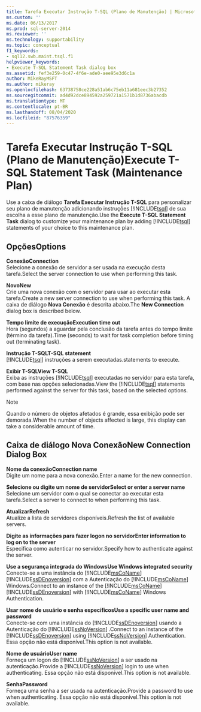 ```yaml
---
title: Tarefa Executar Instrução T-SQL (Plano de Manutenção) | Microsoft Docs
ms.custom: ''
ms.date: 06/13/2017
ms.prod: sql-server-2014
ms.reviewer: ''
ms.technology: supportability
ms.topic: conceptual
f1_keywords:
- sql12.swb.maint.tsql.f1
helpviewer_keywords:
- Execute T-SQL Statement Task dialog box
ms.assetid: fef3e259-0c47-4f6e-ade0-aee95e3d6c1a
author: MikeRayMSFT
ms.author: mikeray
ms.openlocfilehash: 63738758ce228a51ab6c75eb11a681eec3b27352
ms.sourcegitcommit: ad4d92dce894592a259721a1571b1d8736abacdb
ms.translationtype: MT
ms.contentlocale: pt-BR
ms.lasthandoff: 08/04/2020
ms.locfileid: "87576359"
---
```

# <a name="execute-t-sql-statement-task-maintenance-plan"></a><span data-ttu-id="32231-102">Tarefa Executar Instrução T-SQL (Plano de Manutenção)</span><span class="sxs-lookup"><span data-stu-id="32231-102">Execute T-SQL Statement Task (Maintenance Plan)</span></span>
  <span data-ttu-id="32231-103">Use a caixa de diálogo **Tarefa Executar Instrução T-SQL** para personalizar seu plano de manutenção adicionando instruções [!INCLUDE[tsql](../../includes/tsql-md.md)] de sua escolha a esse plano de manutenção.</span><span class="sxs-lookup"><span data-stu-id="32231-103">Use the **Execute T-SQL Statement Task** dialog to customize your maintenance plan by adding [!INCLUDE[tsql](../../includes/tsql-md.md)] statements of your choice to this maintenance plan.</span></span>  
  
## <a name="options"></a><span data-ttu-id="32231-104">Opções</span><span class="sxs-lookup"><span data-stu-id="32231-104">Options</span></span>  
 <span data-ttu-id="32231-105">**Conexão**</span><span class="sxs-lookup"><span data-stu-id="32231-105">**Connection**</span></span>  
 <span data-ttu-id="32231-106">Selecione a conexão de servidor a ser usada na execução desta tarefa.</span><span class="sxs-lookup"><span data-stu-id="32231-106">Select the server connection to use when performing this task.</span></span>  
  
 <span data-ttu-id="32231-107">**Novo**</span><span class="sxs-lookup"><span data-stu-id="32231-107">**New**</span></span>  
 <span data-ttu-id="32231-108">Crie uma nova conexão com o servidor para usar ao executar esta tarefa.</span><span class="sxs-lookup"><span data-stu-id="32231-108">Create a new server connection to use when performing this task.</span></span> <span data-ttu-id="32231-109">A caixa de diálogo **Nova Conexão** é descrita abaixo.</span><span class="sxs-lookup"><span data-stu-id="32231-109">The **New Connection** dialog box is described below.</span></span>  
  
 <span data-ttu-id="32231-110">**Tempo limite de execução**</span><span class="sxs-lookup"><span data-stu-id="32231-110">**Execution time out**</span></span>  
 <span data-ttu-id="32231-111">Hora (segundos) a aguardar pela conclusão da tarefa antes do tempo limite (término da tarefa).</span><span class="sxs-lookup"><span data-stu-id="32231-111">Time (seconds) to wait for task completion before timing out (terminating task).</span></span>  
  
 <span data-ttu-id="32231-112">**Instrução T-SQL**</span><span class="sxs-lookup"><span data-stu-id="32231-112">**T-SQL statement**</span></span>  
 [!INCLUDE[tsql](../../includes/tsql-md.md)] <span data-ttu-id="32231-113">instruções a serem executadas.</span><span class="sxs-lookup"><span data-stu-id="32231-113">statements to execute.</span></span>  
  
 <span data-ttu-id="32231-114">**Exibir T-SQL**</span><span class="sxs-lookup"><span data-stu-id="32231-114">**View T-SQL**</span></span>  
 <span data-ttu-id="32231-115">Exiba as instruções [!INCLUDE[tsql](../../includes/tsql-md.md)] executadas no servidor para esta tarefa, com base nas opções selecionadas.</span><span class="sxs-lookup"><span data-stu-id="32231-115">View the [!INCLUDE[tsql](../../includes/tsql-md.md)] statements performed against the server for this task, based on the selected options.</span></span>  
  
> [!NOTE]  
>  <span data-ttu-id="32231-116">Quando o número de objetos afetados é grande, essa exibição pode ser demorada.</span><span class="sxs-lookup"><span data-stu-id="32231-116">When the number of objects affected is large, this display can take a considerable amount of time.</span></span>  
  
## <a name="new-connection-dialog-box"></a><span data-ttu-id="32231-117">Caixa de diálogo Nova Conexão</span><span class="sxs-lookup"><span data-stu-id="32231-117">New Connection Dialog Box</span></span>  
 <span data-ttu-id="32231-118">**Nome da conexão**</span><span class="sxs-lookup"><span data-stu-id="32231-118">**Connection name**</span></span>  
 <span data-ttu-id="32231-119">Digite um nome para a nova conexão.</span><span class="sxs-lookup"><span data-stu-id="32231-119">Enter a name for the new connection.</span></span>  
  
 <span data-ttu-id="32231-120">**Selecione ou digite um nome de servidor**</span><span class="sxs-lookup"><span data-stu-id="32231-120">**Select or enter a server name**</span></span>  
 <span data-ttu-id="32231-121">Selecione um servidor com o qual se conectar ao executar esta tarefa.</span><span class="sxs-lookup"><span data-stu-id="32231-121">Select a server to connect to when performing this task.</span></span>  
  
 <span data-ttu-id="32231-122">**Atualizar**</span><span class="sxs-lookup"><span data-stu-id="32231-122">**Refresh**</span></span>  
 <span data-ttu-id="32231-123">Atualize a lista de servidores disponíveis.</span><span class="sxs-lookup"><span data-stu-id="32231-123">Refresh the list of available servers.</span></span>  
  
 <span data-ttu-id="32231-124">**Digite as informações para fazer logon no servidor**</span><span class="sxs-lookup"><span data-stu-id="32231-124">**Enter information to log on to the server**</span></span>  
 <span data-ttu-id="32231-125">Especifica como autenticar no servidor.</span><span class="sxs-lookup"><span data-stu-id="32231-125">Specify how to authenticate against the server.</span></span>  
  
 <span data-ttu-id="32231-126">**Use a segurança integrada do Windows**</span><span class="sxs-lookup"><span data-stu-id="32231-126">**Use Windows integrated security**</span></span>  
 <span data-ttu-id="32231-127">Conecte-se a uma instância do [!INCLUDE[msCoName](../../includes/msconame-md.md)] [!INCLUDE[ssDEnoversion](../../includes/ssdenoversion-md.md)] com a Autenticação do [!INCLUDE[msCoName](../../includes/msconame-md.md)] Windows.</span><span class="sxs-lookup"><span data-stu-id="32231-127">Connect to an instance of the [!INCLUDE[msCoName](../../includes/msconame-md.md)] [!INCLUDE[ssDEnoversion](../../includes/ssdenoversion-md.md)] with [!INCLUDE[msCoName](../../includes/msconame-md.md)] Windows Authentication.</span></span>  
  
 <span data-ttu-id="32231-128">**Usar nome de usuário e senha específicos**</span><span class="sxs-lookup"><span data-stu-id="32231-128">**Use a specific user name and password**</span></span>  
 <span data-ttu-id="32231-129">Conecte-se com uma instância do [!INCLUDE[ssDEnoversion](../../includes/ssdenoversion-md.md)] usando a Autenticação do [!INCLUDE[ssNoVersion](../../includes/ssnoversion-md.md)] .</span><span class="sxs-lookup"><span data-stu-id="32231-129">Connect to an instance of the [!INCLUDE[ssDEnoversion](../../includes/ssdenoversion-md.md)] using [!INCLUDE[ssNoVersion](../../includes/ssnoversion-md.md)] Authentication.</span></span> <span data-ttu-id="32231-130">Essa opção não está disponível.</span><span class="sxs-lookup"><span data-stu-id="32231-130">This option is not available.</span></span>  
  
 <span data-ttu-id="32231-131">**Nome de usuário**</span><span class="sxs-lookup"><span data-stu-id="32231-131">**User name**</span></span>  
 <span data-ttu-id="32231-132">Forneça um logon do [!INCLUDE[ssNoVersion](../../includes/ssnoversion-md.md)] a ser usado na autenticação.</span><span class="sxs-lookup"><span data-stu-id="32231-132">Provide a [!INCLUDE[ssNoVersion](../../includes/ssnoversion-md.md)] login to use when authenticating.</span></span> <span data-ttu-id="32231-133">Essa opção não está disponível.</span><span class="sxs-lookup"><span data-stu-id="32231-133">This option is not available.</span></span>  
  
 <span data-ttu-id="32231-134">**Senha**</span><span class="sxs-lookup"><span data-stu-id="32231-134">**Password**</span></span>  
 <span data-ttu-id="32231-135">Forneça uma senha a ser usada na autenticação.</span><span class="sxs-lookup"><span data-stu-id="32231-135">Provide a password to use when authenticating.</span></span> <span data-ttu-id="32231-136">Essa opção não está disponível.</span><span class="sxs-lookup"><span data-stu-id="32231-136">This option is not available.</span></span>  
  
  
